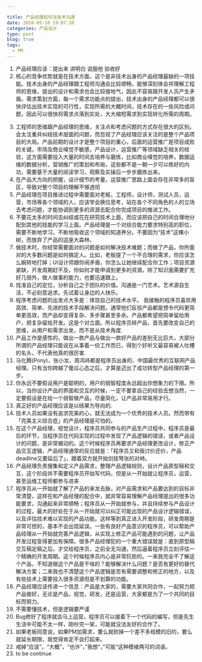 ```yaml
---

title: 产品经理如何与技术沟通
date: 2018-05-10 19:07:10
categories: 产品设计
type: post
blog: true
tags: 
  - PM
---
```

1. 产品经理应该：提出来 讲明白 说服他 验收好
2. 核心的竞争优势就是在技术方面，这个是非技术出身的产品经理最缺的一项技能。技术出身的产品经理跟工程师沟通会比较顺畅，能够深刻体会并理解工程师的思维，提出的设计和需求也会比较接地气，因此不容易跟开发人员产生矛盾。需求策划方面，每一个需求功能点的提出，技术出身的产品经理都可以很快评估出技术实现的可行性，实现所需的大概时间，技术存在的一些风险或问题，因此可以很快将需求点落到实处，大大缩短需求到实现转化所需的周期。
<!-- more --> 
3.  工程师的思维跟产品经理的思维，关注点和考虑问题的方式存在很大的区别。会太注重并纠结技术层面的问题，而忽视了产品经理应该关注的是整个产品项目的大局。产品前期的设计才是整个项目的重心，后面的运营推广是项目成败的关键。市场及商业嗅觉不敏感，产品设计，运营推广等领域缺乏相关的经验，这方面需要投入大量的时间去培养与磨炼，比如商业嗅觉的培养，数据运维的数据分析，营销推广的策划和布局，这些都不是一朝一夕可以练好的内功，需要基于大量的阅读学习，观察及实操后一步步磨炼出来。
4.  在产品大方向的把握，设计细节的考量，运营推广思路上面会存在非常多的盲区，导致对整个项目的理解不够透彻
5.  产品经理在项目推进过程中需要面对老板，工程师，设计师，测试人员，运营，市场等各个领域的人，应该学会换位思考，站在各个不同角色的人的立场去考虑问题，才能协调到更多的资源去配合你完成项目的推进工作。
6. 不要花太多的时间去纠结或花在研究技术上面，而应该把自己的时间合理地分配到其他的技能的学习上面。产品经理是一个对综合能力要求特别高的职位，需要不断地学习，不断地吸收这个领域的知道养分。不要因为“技术”这棵小树，而放弃了产品的这座大森林。
7. 做技术时，你经常需要面对的问题是如何解决技术难题；而做了产品，你所面对的大多数问题是如何搞定人。比如，老板提了一个不合理的需求，你应该怎么婉转地打掉；UI设计师跟你闹矛盾，你怎么让她继续配合你工作；项目资源紧缺，开发周期赶不及，你如何才能申请到更多的资源。除了知识面需要扩充好几倍外，做人做事的能力，也要迅速跟上。
8.  找准自己的定位，分析自己之于团队的价值。沟通是一门艺术。艺术源自生活，不必刻意追求。先试着让身边的人快乐。
9.  程序考虑问题的出发点大多是：体现自己的技术水平。 我接触的程序员喜欢用高效、简单、先进的技术手段解决问题。通常他们反驳产品都是想令代码更简单更高效，而产品却变得复杂、多步骤甚至多余。产品都希望把简单留给用户，把复杂留给开发。这是个对立面。所以程序员转产品，首先要改变自己的思维，从用户和需求出发，而不是从技术角度.  
10.  产品工作是感性的，做出一款产品与做出一款好产品的差别无比巨大，大部分所谓的产品经理只能说在从事着一份工作而已，得到个好听又最容易被人吐槽的名头，不代表他真的很厉害.  
11. 马化腾(Pony)，张小龙，周鸿祎都是程序员出身的、中国最优秀的互联网产品经理。只有当你跨越了傻瓜心态之后，才算是迈出了成功转型产品经理的第一步。
12. 你永远不要假设用户是聪明的，用户的弱智程度永远超出你想象力的下限。所以，当你设计产品的界面和交互的时候，一定不要拿自己的经验去想当然，一定要假设是在给一个弱智做产品，尽量简化，让产品非常易用才行。
13. 真正好的产品经理应该是以结果为导向的. 
14. 技术人员如果没有追求完美的心，就无法成为一个优秀的技术人员。然而带有「完美主义综合症」的产品经理是可怕的。
15. 在这个产品经理，视觉设计，程序员共同参与的产品生产过程中，程序员是最后的环节，当程序员在代码实现的过程中发现了产品逻辑的错误，或者产品设计的问题，是非常被动的。这个时候程序员再要求产品经理更改设计，修正产品交互逻辑，产品经理通常的反应就是：「程序员又和我讨价还价，产品deadline又要延后了」，跟着双方就开始剑拔弩张的对峙。
16. 产品经理负责搜集和定义产品需求，整理产品逻辑规则，设计产品原型稿和交互，这个阶段并不需要程序员开始写代码，但是从一开始就让程序员，运营，甚至运维工程师都参与进来
17. 程序员从一开始就了解了产品的来龙去脉，对产品需求和产品要达到的目标非常清楚，这样在和产品经理的配合中，就非常容易理解产品经理提出的很多功能要求，沟通起来非常顺畅；程序员从一开始就参与，并且持续参与产品设计的过程，最大的好处在于从一开始就可以纠正可能出现的产品设计逻辑错误，以及评估技术难以实现的产品功能。这样等到真正进入开发阶段，研发周期是非常可控的，基本不会出现延误。一些有良好产品意识的程序员，可以帮助产品经理从一开始就完善产品逻辑，从实现上修正产品可能遇到的问题，让产品开发过程变得更加有保障。很多产品经理犯的一个重大错误就是：直到原型稿交互稿定稿之后，才交给程序员，之前全无沟通，然后逼着程序员立刻评估一个精确的开发周期。这个时候程序员内心是非常抗拒的。一来我完全不了解这个产品，不知道做这个产品是干啥的？能够解决什么问题？是否有更好的替代解决方案；二来我也不清楚这个产品逻辑是否有需要调整和修正的地方，以及有些技术上需要投入很多资源但是不划算的功能。
18. 产品经理应该传递一个信息：产品是大家的，需要大家共同合作，一起努力把产品做好，无论是产品，视觉，研发，还是运营，大家都是为了一个共同的目标而努力。
19. 不需要懂技术，但是逻辑要严谨
20. Bug修好了程序就会马上运营，程序员可以接着下一个代码的编写，但是先生生活中可能不太一样，刚吵完一架，可能就没法友好的合作了。
21. 如果老板同意说，如果PM加需求，要么就砍掉一个差不多规模的旧的，要么就延长期限，我觉得肯定不会打起来。
22. 戒掉“应该”，“大概”，“也许”，”我想“，”可能“这种模棱两可的词语。
23. to be continue
